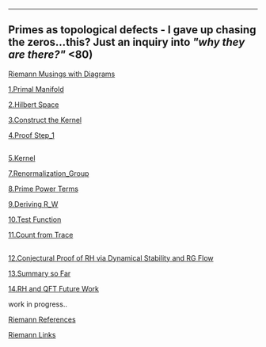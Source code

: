 ---

## Primes as topological defects - I gave up chasing the zeros...this? Just an inquiry into *"why they are there?"* <80)

[Riemann Musings with Diagrams](https://xorbkpt.github.io/Riemann-Hypothesis/)

[1.Primal Manifold](https://xorbkpt.github.io/Riemann-Hypothesis/primal_manifold/)

[2.Hilbert Space](https://xorbkpt.github.io/Riemann-Hypothesis/hilbert_space/) 

[3.Construct the Kernel](https://xorbkpt.github.io/Riemann-Hypothesis/Primal_Manifold_and_Hilbert_Space/)

[4.Proof Step_1](https://xorbkpt.github.io/Riemann-Hypothesis/Proof_1/)

##

  [5.Kernel](https://xorbkpt.github.io/Riemann-Hypothesis/Kernel_Trace_Adelic_Path_Integral/)

  [7.Renormalization_Group](https://xorbkpt.github.io/Riemann-Hypothesis/Formalizing_the_Dynamics_Amplification_Decay_Renormalization_Group/index.html)

  [8.Prime Power Terms](https://xorbkpt.github.io/Riemann-Hypothesis/Clarification_Prime_Power_Terms_Explicit_Formula/)

  [9.Deriving R_W](https://xorbkpt.github.io/Riemann-Hypothesis/Deriving_Riemann_Weil_from_Trace_Formula/)

  [10.Test Function](https://xorbkpt.github.io/Riemann-Hypothesis/Test_Function_Transformations/)

  [11.Count from Trace](https://xorbkpt.github.io/Riemann-Hypothesis/Riemann_Prime_Counting_Formula_from_Trace/)

##
  
[12.Conjectural Proof of RH via Dynamical Stability and RG Flow](https://xorbkpt.github.io/Riemann-Hypothesis/Conjectural_Proof_of_Riemann_Hypothesis_via_Dynamical_Stability_and_RG_Flow/)

[13.Summary so Far](https://xorbkpt.github.io/Riemann-Hypothesis/Summary_Conjectural_Proofs_and_Insights)

[14.RH and QFT Future Work](https://xorbkpt.github.io/Riemann-Hypothesis/Connection_Between_Riemann_Hypothesis_and_QFT)


work in progress..

[Riemann References](https://xorbkpt.github.io/Riemann-Hypothesis/riemann2/)

[Riemann Links](https://xorbkpt.github.io/Riemann-Hypothesis/riemann3/)




